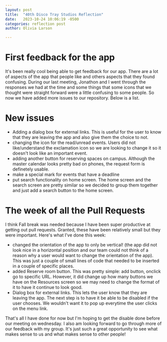 ```yaml
---
layout: post
title:  "40th Disco Tray Studios Reflection"
date:   2023-10-24 10:06:19 -0500
categories: reflection post
author: Olivia Larson

---
```

# First feedback for the app
It's been really cool being able to get feedback for our app. There are a lot of aspects of the app that people like and others aspects that they found confusing. During our last meeting, Jonathon and I went through the responses we had at the time and some things that some icons that we thought were straight forward were a little confusing to some people. So now we have added more issues to our repository. Below is a list. 

# New issues 
- Adding a dialog box for external links. This is useful for the user to know that they are leaving the app and also give them the choice to not.
- changing the icon for the read/unread events. Users did not like/understand the exclamation icon so we are looking to change it so it doesn't look like an important event. 
- adding another button for reserving spaces on campus. Although the master calendar looks pretty bad on phones, the request form is definetely usable. 
- make a special mark for events that have a deadline 
- put search functionality on home screen. The home screen and the search screen are pretty similar so we decided to group them together and just add a search button to the home screen. 

# The week of all the Pull Requests 
I think Fall break was needed because I have been super productive at getting out pull requests. Granted, these have been relatively small but they were important. Here's what I've done this week:
- changed the orientation of the app to only be vertical! (the app did not look nice in a horizontal position and our team could not think of a reason why a user would want to change the orientation of the app). This was just a couple of small lines of code that needed to be inserted in a couple of specific places. 
- added Reserve room button. This was pretty simple: add button, onclick go to specific URL. However, it did change up how many buttons we have on the Resources screen so we may need to change the format of it to have it continue to look good. 
- Dialog box for external links. This lets the user know that they are leaving the app. The next step is to have it be able to be disabled if the user chooses. We wouldn't want it to pop up everytime the user clicks on the menu link.

That's all I have done for now but I'm hoping to get the disable done before our meeting on wednesday. I also am looking forward to go through more of our feedback with my group. It's just such a great opportunity to see what makes sense to us and what makes sense to other people!